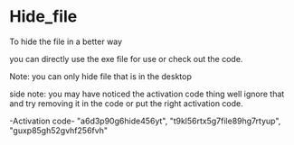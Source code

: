 # Hide_file
To hide the file in a better way


you can directly use the exe file for use or check out the code.


Note: you can only hide file that is in the desktop

side note: you may have noticed the activation code thing well ignore that and try removing it in the code or put the right activation code.

-Activation code-
"a6d3p90g6hide456yt", "t9kl56rtx5g7file89hg7rtyup", "guxp85gh52gvhf256fvh"
